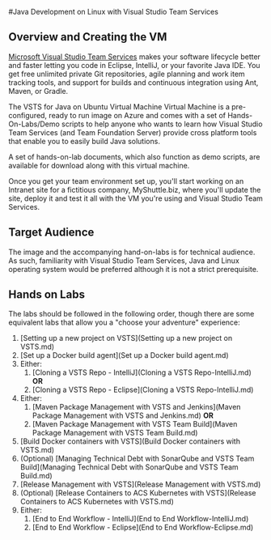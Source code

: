 #Java Development on Linux with Visual Studio Team Services  

Overview and Creating the VM
----------------------------

[Microsoft Visual Studio Team Services](https://www.visualstudio.com/products/visual-studio-team-services-vs) makes your software lifecycle better and faster letting you code in Eclipse, IntelliJ, or your favorite Java IDE. You get free unlimited private Git repositories, agile planning and work item tracking tools, and support for builds and continuous integration using Ant, Maven, or Gradle.

The VSTS for Java on Ubuntu Virtual Machine Virtual Machine is a pre-configured, ready to run image on Azure and comes with a set of Hands-On-Labs/Demo scripts to help anyone who wants to learn how Visual Studio Team Services (and Team Foundation Server) provide cross platform tools that enable you to easily build Java solutions.

A set of hands-on-lab documents, which also function as demo scripts, are available for download along with this virtual machine.

Once you get your team environment set up, you'll start working on an Intranet site for a fictitious company, MyShuttle.biz, where you'll update the site, deploy it and test it all with the VM you're using and Visual Studio Team Services.

Target Audience
-----------------------------------------
The image and the accompanying hand-on-labs is for technical audience. As such, familiarity with Visual Studio Team Services, Java and Linux operating system would be preferred although it is not a strict prerequisite.

Hands on Labs
-------------

The labs should be followed in the following order, though there are some equivalent labs that allow you a "choose your adventure" experience:

1. [Setting up a new project on VSTS](Setting up a new project on VSTS.md)
1. [Set up a Docker build agent](Set up a Docker build agent.md)
1. Either:
    1. [Cloning a VSTS Repo - IntelliJ](Cloning a VSTS Repo-IntelliJ.md) **OR**
    1. [Cloning a VSTS Repo - Eclipse](Cloning a VSTS Repo-IntelliJ.md)
1. Either:
    1. [Maven Package Management with VSTS and Jenkins](Maven Package Management with VSTS and Jenkins.md) **OR**
    1. [Maven Package Management with VSTS Team Build](Maven Package Management with VSTS Team Build.md)
1. [Build Docker containers with VSTS](Build Docker containers with VSTS.md)
1. (Optional) [Managing Technical Debt with SonarQube and VSTS Team Build](Managing Technical Debt with SonarQube and VSTS Team Build.md)
1. [Release Management with VSTS](Release Management with VSTS.md)
1. (Optional) [Release Containers to ACS Kubernetes with VSTS](Release Containers to ACS Kubernetes with VSTS.md)
1. Either:
    1. [End to End Workflow - IntelliJ](End to End Workflow-IntelliJ.md)
    1. [End to End Workflow - Eclipse](End to End Workflow-Eclipse.md)